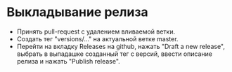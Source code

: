 # Выкладывание релиза

- Принять pull-request с удалением вливаемой ветки.
- Создать тег "versions/..." на актуальной ветке master.
- Перейти на вкладку Releases на github, нажать "Draft a new release", выбрать в выпадашке созданный тег с версий, ввести описание релиза и нажать "Publish release".
